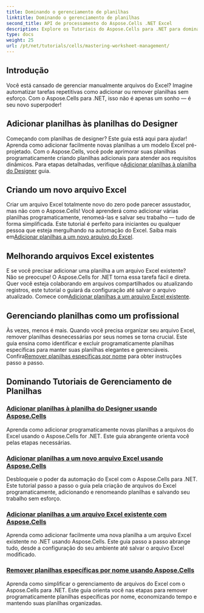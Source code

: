 ```yaml
---
title: Dominando o gerenciamento de planilhas
linktitle: Dominando o gerenciamento de planilhas
second_title: API de processamento do Aspose.Cells .NET Excel
description: Explore os Tutoriais do Aspose.Cells para .NET para dominar a automação do Excel. Aprenda a adicionar/remover planilhas em arquivos Excel novos ou existentes programaticamente.
type: docs
weight: 25
url: /pt/net/tutorials/cells/mastering-worksheet-management/
---
```

## Introdução

Você está cansado de gerenciar manualmente arquivos do Excel? Imagine automatizar tarefas repetitivas como adicionar ou remover planilhas sem esforço. Com o Aspose.Cells para .NET, isso não é apenas um sonho — é seu novo superpoder!  

## Adicionar planilhas às planilhas do Designer  

 Começando com planilhas de designer? Este guia está aqui para ajudar! Aprenda como adicionar facilmente novas planilhas a um modelo Excel pré-projetado. Com o Aspose.Cells, você pode aprimorar suas planilhas programaticamente criando planilhas adicionais para atender aos requisitos dinâmicos. Para etapas detalhadas, verifique o[Adicionar planilhas à planilha do Designer](./adding-worksheets-to-designer-spreadsheet/) guia.  

## Criando um novo arquivo Excel  

 Criar um arquivo Excel totalmente novo do zero pode parecer assustador, mas não com o Aspose.Cells! Você aprenderá como adicionar várias planilhas programaticamente, renomeá-las e salvar seu trabalho — tudo de forma simplificada. Este tutorial é perfeito para iniciantes ou qualquer pessoa que esteja mergulhando na automação do Excel. Saiba mais em[Adicionar planilhas a um novo arquivo do Excel](./adding-worksheets-to-new-excel-file/).  

## Melhorando arquivos Excel existentes  

 E se você precisar adicionar uma planilha a um arquivo Excel existente? Não se preocupe! O Aspose.Cells for .NET torna essa tarefa fácil e direta. Quer você esteja colaborando em arquivos compartilhados ou atualizando registros, este tutorial o guiará da configuração até salvar o arquivo atualizado. Comece com[Adicionar planilhas a um arquivo Excel existente](./adding-worksheets-to-existing-excel-file/).  

## Gerenciando planilhas como um profissional  

 Às vezes, menos é mais. Quando você precisa organizar seu arquivo Excel, remover planilhas desnecessárias por seus nomes se torna crucial. Este guia ensina como identificar e excluir programaticamente planilhas específicas para manter suas planilhas elegantes e gerenciáveis. Confira[Remover planilhas específicas por nome](./remove-specific-worksheets-by-name/) para obter instruções passo a passo.  

## Dominando Tutoriais de Gerenciamento de Planilhas
### [Adicionar planilhas à planilha do Designer usando Aspose.Cells](./adding-worksheets-to-designer-spreadsheet/)
Aprenda como adicionar programaticamente novas planilhas a arquivos do Excel usando o Aspose.Cells for .NET. Este guia abrangente orienta você pelas etapas necessárias.
### [Adicionar planilhas a um novo arquivo Excel usando Aspose.Cells](./adding-worksheets-to-new-excel-file/)
Desbloqueie o poder da automação do Excel com o Aspose.Cells para .NET. Este tutorial passo a passo o guia pela criação de arquivos do Excel programaticamente, adicionando e renomeando planilhas e salvando seu trabalho sem esforço.
### [Adicionar planilhas a um arquivo Excel existente com Aspose.Cells](./adding-worksheets-to-existing-excel-file/)
Aprenda como adicionar facilmente uma nova planilha a um arquivo Excel existente no .NET usando Aspose.Cells. Este guia passo a passo abrange tudo, desde a configuração do seu ambiente até salvar o arquivo Excel modificado.
### [Remover planilhas específicas por nome usando Aspose.Cells](./remove-specific-worksheets-by-name/)
Aprenda como simplificar o gerenciamento de arquivos do Excel com o Aspose.Cells para .NET. Este guia orienta você nas etapas para remover programaticamente planilhas específicas por nome, economizando tempo e mantendo suas planilhas organizadas.